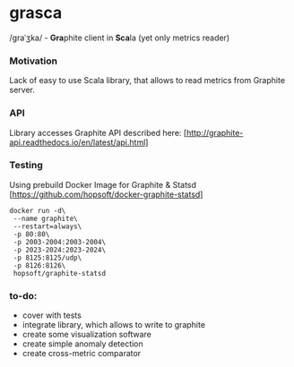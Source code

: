 # grasca 

/ɡraˈʒka/ - **Gra**phite client in **Sca**la (yet only metrics reader) 

### Motivation
Lack of easy to use Scala library, that allows to read metrics from Graphite server.
 
### API
Library accesses Graphite API described here: [http://graphite-api.readthedocs.io/en/latest/api.html]

### Testing
Using prebuild Docker Image for Graphite & Statsd [https://github.com/hopsoft/docker-graphite-statsd]
```
docker run -d\
 --name graphite\
 --restart=always\
 -p 80:80\
 -p 2003-2004:2003-2004\
 -p 2023-2024:2023-2024\
 -p 8125:8125/udp\
 -p 8126:8126\
 hopsoft/graphite-statsd
```

### to-do:
* cover with tests
* integrate library, which allows to write to graphite
* create some visualization software
* create simple anomaly detection
* create cross-metric comparator